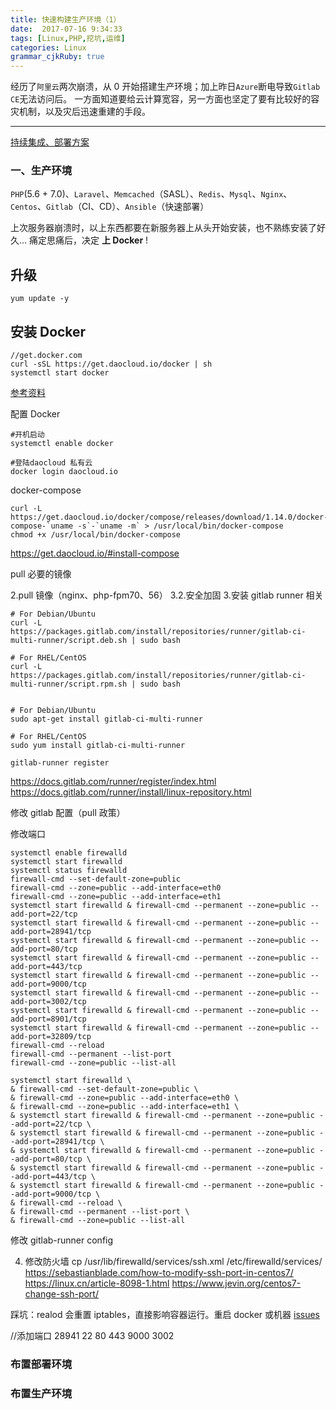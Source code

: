 ```yaml
---
title: 快速构建生产环境（1）
date:  2017-07-16 9:34:33
tags: [Linux,PHP,挖坑,运维]
categories: Linux
grammar_cjkRuby: true
---
```


经历了`阿里云`两次崩溃，从 0 开始搭建生产环境；加上昨日`Azure`断电导致`Gitlab CE`无法访问后。
一方面知道要给云计算宽容，另一方面也坚定了要有比较好的容灾机制，以及灾后迅速重建的手段。

<!-- more -->

---

[持续集成、部署方案](https://b.fengbl.cn/2017/03/25/2017-3-25-Plan-Of-CI-CD/)

### 一、生产环境

`PHP`(5.6 + 7.0)、`Laravel`、`Memcached`（SASL）、`Redis`、`Mysql`、`Nginx`、`Centos`、`Gitlab`（CI、CD）、`Ansible`（快速部署）

上次服务器崩溃时，以上东西都要在新服务器上从头开始安装，也不熟练安装了好久...
痛定思痛后，决定 **上 Docker** !

## 升级
````
yum update -y
````

## 安装 Docker

````shell
//get.docker.com
curl -sSL https://get.daocloud.io/docker | sh 
systemctl start docker
````
[参考资料](https://yeasy.gitbooks.io/docker_practice/content/install/centos.html#使用脚本自动安装)

配置 Docker

``` shell
#开机启动
systemctl enable docker

#登陆daocloud 私有云
docker login daocloud.io
```

docker-compose 

``` shell	
curl -L https://get.daocloud.io/docker/compose/releases/download/1.14.0/docker-compose-`uname -s`-`uname -m` > /usr/local/bin/docker-compose
chmod +x /usr/local/bin/docker-compose
```


https://get.daocloud.io/#install-compose

pull 必要的镜像


2.pull 镜像（nginx、php-fpm70、56）
3.2.安全加固
3.安装 gitlab runner 相关
````
# For Debian/Ubuntu
curl -L https://packages.gitlab.com/install/repositories/runner/gitlab-ci-multi-runner/script.deb.sh | sudo bash

# For RHEL/CentOS
curl -L https://packages.gitlab.com/install/repositories/runner/gitlab-ci-multi-runner/script.rpm.sh | sudo bash


# For Debian/Ubuntu
sudo apt-get install gitlab-ci-multi-runner

# For RHEL/CentOS
sudo yum install gitlab-ci-multi-runner

gitlab-runner register
````
https://docs.gitlab.com/runner/register/index.html
https://docs.gitlab.com/runner/install/linux-repository.html

修改 gitlab 配置（pull 政策）


修改端口

````
systemctl enable firewalld
systemctl start firewalld
systemctl status firewalld
firewall-cmd --set-default-zone=public
firewall-cmd --zone=public --add-interface=eth0
firewall-cmd --zone=public --add-interface=eth1
systemctl start firewalld & firewall-cmd --permanent --zone=public --add-port=22/tcp
systemctl start firewalld & firewall-cmd --permanent --zone=public --add-port=28941/tcp
systemctl start firewalld & firewall-cmd --permanent --zone=public --add-port=80/tcp
systemctl start firewalld & firewall-cmd --permanent --zone=public --add-port=443/tcp
systemctl start firewalld & firewall-cmd --permanent --zone=public --add-port=9000/tcp
systemctl start firewalld & firewall-cmd --permanent --zone=public --add-port=3002/tcp
systemctl start firewalld & firewall-cmd --permanent --zone=public --add-port=8901/tcp
systemctl start firewalld & firewall-cmd --permanent --zone=public --add-port=32809/tcp
firewall-cmd --reload
firewall-cmd --permanent --list-port
firewall-cmd --zone=public --list-all

systemctl start firewalld \
& firewall-cmd --set-default-zone=public \
& firewall-cmd --zone=public --add-interface=eth0 \
& firewall-cmd --zone=public --add-interface=eth1 \
& systemctl start firewalld & firewall-cmd --permanent --zone=public --add-port=22/tcp \
& systemctl start firewalld & firewall-cmd --permanent --zone=public --add-port=28941/tcp \
& systemctl start firewalld & firewall-cmd --permanent --zone=public --add-port=80/tcp \
& systemctl start firewalld & firewall-cmd --permanent --zone=public --add-port=443/tcp \ 
& systemctl start firewalld & firewall-cmd --permanent --zone=public --add-port=9000/tcp \
& firewall-cmd --reload \
& firewall-cmd --permanent --list-port \
& firewall-cmd --zone=public --list-all
````

修改 gitlab-runner config

4. 修改防火墙
cp /usr/lib/firewalld/services/ssh.xml /etc/firewalld/services/
https://sebastianblade.com/how-to-modify-ssh-port-in-centos7/
https://linux.cn/article-8098-1.html
https://www.jevin.org/centos7-change-ssh-port/

踩坑：realod 会重置 iptables，直接影响容器运行。重启 docker 或机器
[issues](https://github.com/moby/moby/issues/16137)

//添加端口 28941 22 80 443 9000 3002


### 布置部署环境

### 布置生产环境